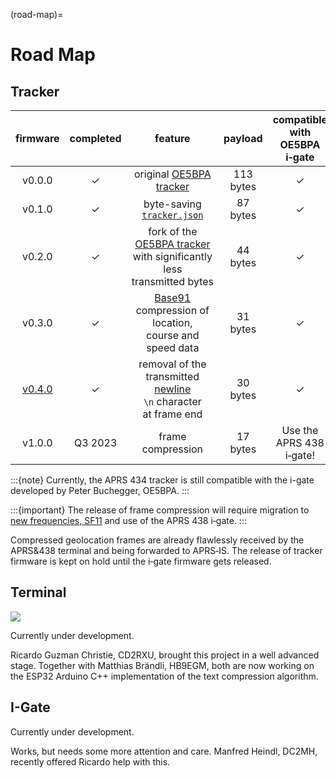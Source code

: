 (road-map)=
# Road Map

## Tracker

|firmware|completed|feature|payload|compatible with OE5BPA i‑gate|
|:------:|:-------:|:-----:|:-----:|:---------------------------:|
|v0.0.0|✓|original [OE5BPA tracker](https://github.com/lora-aprs/LoRa_APRS_Tracker)|113 bytes|✓|
|v0.1.0|✓|byte-saving [`tracker.json`](https://github.com/aprs434/lora.tracker/blob/master/data/tracker.json)|87 bytes|✓|
|v0.2.0|✓|fork of the [OE5BPA tracker](https://github.com/lora-aprs/LoRa_APRS_Tracker)<br/>with significantly less transmitted&nbsp;bytes|44 bytes|✓|
|v0.3.0|✓|[Base91](https://en.wikipedia.org/wiki/List_of_numeral_systems#Standard_positional_numeral_systems) compression of  location, course&nbsp;and speed&nbsp;data|31 bytes|✓|
|[v0.4.0](https://github.com/aprs434/lora.tracker)|✓|removal of the transmitted [newline](https://en.wikipedia.org/wiki/Newline) `\n`&nbsp;character at&nbsp;frame&nbsp;end|30 bytes|✓|
|v1.0.0|Q3 2023|frame compression|17 bytes|Use the APRS&nbsp;438 i‑gate!|

:::{note}
Currently, the APRS&nbsp;434 tracker is still compatible with the i-gate developed by Peter Buchegger, OE5BPA.
:::

:::{important}
The release of frame compression will require migration to [new frequencies, SF11](#link_parameters) and use of the APRS&nbsp;438 i‑gate.
:::

Compressed geolocation frames are already flawlessly received by the APRS&438 terminal and being forwarded to APRS‑IS.
The release of tracker firmware is kept on hold until the i‑gate firmware gets released.


## Terminal
![](/images/tui.read_msg.jpg)

Currently under development.

Ricardo Guzman Christie, CD2RXU, brought this project in a well advanced stage.
Together with Matthias Brändli, HB9EGM, both are now working on the ESP32 Arduino C++ implementation of the text compression algorithm.


## I-Gate
Currently under development.

Works, but needs some more attention and care. Manfred Heindl, DC2MH, recently offered Ricardo help with this.
